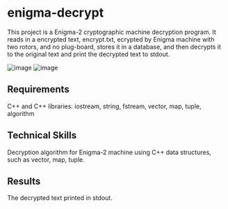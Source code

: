 # enigma-decrypt
This project is a Enigma-2 cryptographic machine decryption program. It reads in a encrypted text, encrypt.txt, ecrypted by Enigma machine with two rotors, and no plug-board, stores it in a database, and then decrypts it to the original text and print the decrypted text to stdout.

![image](https://github.com/carab9/enigma-decrypt/blob/main/enigma_machine(1).png?raw=true)
![image](https://github.com/carab9/enigma-decrypt/blob/main/enigma_machine(2).png?raw=true)

## Requirements
C++ and C++ libraries: iostream, string, fstream, vector, map, tuple, algorithm

## Technical Skills
Decryption algorithm for Enigma-2 machine using C++ data structures, such as vector, map, tuple.

## Results
The decrypted text printed in stdout.
